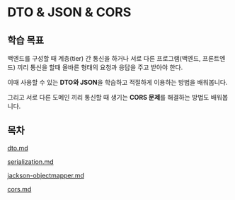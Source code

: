 # DTO & JSON & CORS

## 학습 목표

백엔드를 구성할 때 계층(tier) 간 통신을 하거나 서로 다른 프로그램(백엔드, 프론트엔드) 끼리 통신을 할때 올바른 형태의 요청과 응답을 주고 받아야 한다.&#x20;

이때 사용할 수 있는 **DTO와 JSON**을 학습하고 적절하게 이용하는 방법을 배워봅니다.&#x20;

그리고 서로 다른 도메인 끼리 통신할 때 생기는 **CORS 문제**를 해결하는 방법도 배워봅니다.



## 목차

[dto.md](dto.md "mention")

[serialization.md](serialization.md "mention")

[jackson-objectmapper.md](jackson-objectmapper.md "mention")

[cors.md](cors.md "mention")
